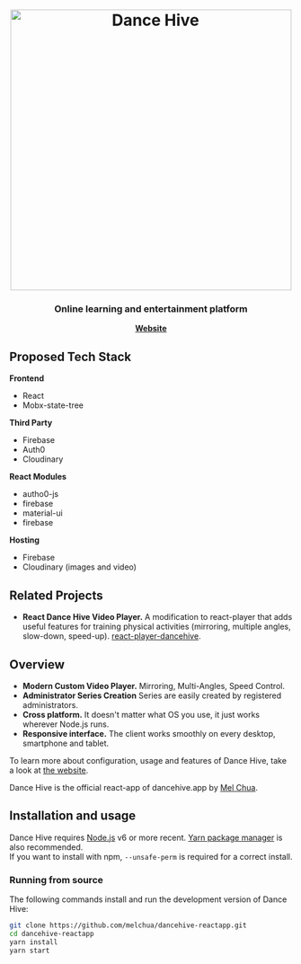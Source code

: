 <h1 align="center">
	<img
		width="500"
		alt="Dance Hive"
		src="https://raw.githubusercontent.com/melchua/dancehive-reactapp/master/design_assets/dh-logobox.png">
</h1>

<h3 align="center">
	Online learning and entertainment platform
</h3>

<p align="center">
	<strong>
		<a href="https://dancehive.app/">Website</a>
	</strong>
</p>

## Proposed Tech Stack

**Frontend**
* React 
* Mobx-state-tree

**Third Party**
* Firebase
* Auth0
* Cloudinary

**React Modules**
* autho0-js
* firebase
* material-ui
* firebase

**Hosting**
* Firebase
* Cloudinary (images and video)

## Related Projects

* **React Dance Hive Video Player.** A modification to react-player that adds useful features for training physical activities (mirroring, multiple angles, slow-down, speed-up). 
[react-player-dancehive](https://github.com/melchua/dh-video-player).


## Overview

* **Modern Custom Video Player.** Mirroring, Multi-Angles, Speed Control.
* **Administrator Series Creation** Series are easily created by registered administrators.
* **Cross platform.** It doesn't matter what OS you use, it just works wherever Node.js runs.
* **Responsive interface.** The client works smoothly on every desktop, smartphone and tablet.

To learn more about configuration, usage and features of Dance Hive, take a look at [the website](https://dancehive.app).

Dance Hive is the official react-app of dancehive.app by [Mel Chua](https://github.com/melchua).

## Installation and usage

Dance Hive requires [Node.js](https://nodejs.org/) v6 or more recent.
[Yarn package manager](https://yarnpkg.com/) is also recommended.  
If you want to install with npm, `--unsafe-perm` is required for a correct install.

### Running from source

The following commands install and run the development version of Dance Hive:

```sh
git clone https://github.com/melchua/dancehive-reactapp.git
cd dancehive-reactapp
yarn install
yarn start
```
